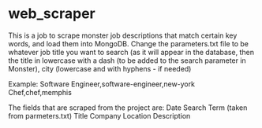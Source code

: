 # web_scraper
This is  a job to scrape monster job descriptions that match certain key words, and load them into MongoDB.
Change the parameters.txt file to be whatever job title you want to search (as it will appear in the database, then the title in lowercase with a dash (to be added to the search parameter in Monster), city (lowercase and with hyphens - if needed)

Example:
Software Engineer,software-engineer,new-york</br>
Chef,chef,memphis


The fields that are scraped from the project are:
Date
Search Term (taken from parmeters.txt)
Title
Company
Location
Description




